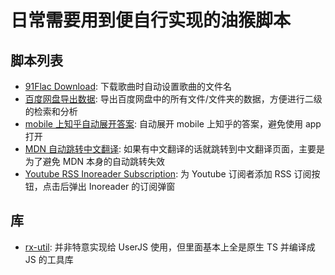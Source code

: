 # 日常需要用到便自行实现的油猴脚本

## 脚本列表

- [91Flac Download](https://github.com/rxliuli/userjs/tree/master/src/91FlacDownload): 下载歌曲时自动设置歌曲的文件名
- [百度网盘导出数据](https://github.com/rxliuli/userjs/tree/master/src/PanbaiduExportData): 导出百度网盘中的所有文件/文件夹的数据，方便进行二级的检索和分析
- [mobile 上知乎自动展开答案](https://github.com/rxliuli/userjs/tree/master/src/ZhihuAutoExpand): 自动展开 mobile 上知乎的答案，避免使用 app 打开
- [MDN 自动跳转中文翻译](https://github.com/rxliuli/userjs/tree/master/src/MDNAutoRedirectChinese): 如果有中文翻译的话就跳转到中文翻译页面，主要是为了避免 MDN 本身的自动跳转失效
- [Youtube RSS Inoreader Subscription](https://github.com/rxliuli/userjs/tree/master/src/YoutubeRSSInoreaderSubscription): 为 Youtube 订阅者添加 RSS 订阅按钮，点击后弹出 Inoreader 的订阅弹窗

## 库

- [rx-util](https://github.com/rxliuli/rx-util): 并非特意实现给 UserJS 使用，但里面基本上全是原生 TS 并编译成 JS 的工具库
